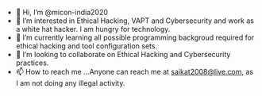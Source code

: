 - 👋 Hi, I’m @micon-india2020 
- 👀 I’m interested in Ethical Hacking, VAPT and Cybersecurity and work as a white hat hacker.  I am hungry for technology. 
- 🌱 I’m currently learning all possible programming backgroud required for ethical hacking and tool configuration sets. 
- 💞️ I’m looking to collaborate on Ethical Hacking and Cybersecurity practices. 
- 📫 How to reach me ...Anyone can reach me at saikat2008@live.com, as I am not doing any illegal activity. 

<!---
micon-india2020/micon-india2020 is a ✨ special ✨ repository because its `README.md` (this file) appears on your GitHub profile.
You can click the Preview link to take a look at your changes.
--->
